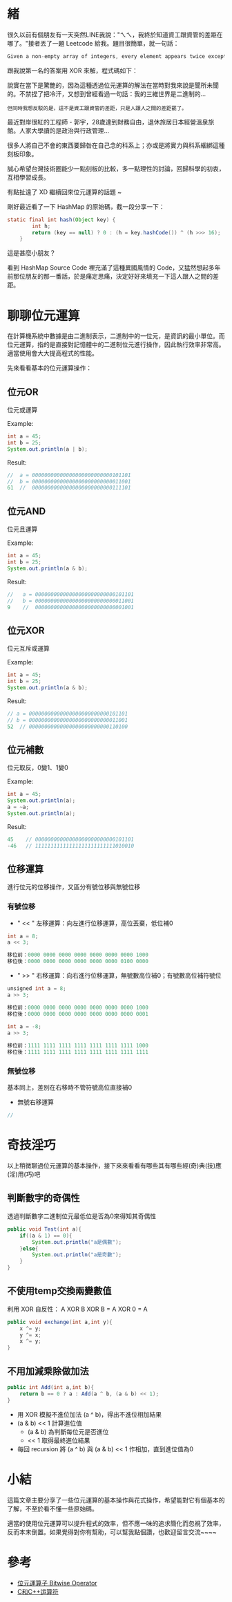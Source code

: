 # 緒
很久以前有個朋友有一天突然LINE我說："ㄟㄟ，我終於知道資工跟資管的差距在哪了。"接者丟了一題 Leetcode 給我。題目很簡單，就一句話：

```Java
Given a non-empty array of integers, every element appears twice except for one. Find that single one.
```
跟我說第一名的答案用 XOR 來解，程式碼如下：
![]()

說實在當下是驚艷的，因為這種透過位元運算的解法在當時對我來說是聞所未聞的。不禁捏了把冷汗，又想到曾經看過一句話：我的三維世界是二進制的...

`但同時我想反駁的是，這不是資工跟資管的差距，只是人跟人之間的差距罷了。
`

最近對岸很紅的工程師 - 郭宇，28歲達到財務自由，退休旅居日本經營溫泉旅館。人家大學讀的是政治與行政管理...

很多人將自己不會的東西要歸咎在自己念的科系上；亦或是將實力與科系綑綁這種刻板印象。

誠心希望台灣技術圈能少一點刻板的比較，多一點理性的討論，回歸科學的初衷，互相學習成長。

有點扯遠了 XD 繼續回來位元運算的話題 ~

剛好最近看了一下 HashMap 的原始碼，截一段分享一下：

```Java
static final int hash(Object key) {
        int h;
        return (key == null) ? 0 : (h = key.hashCode()) ^ (h >>> 16);
    }
```

這是甚麼小朋友？

看到 HashMap Source Code 裡充滿了這種異國風情的 Code，又猛然想起多年前那位朋友的那一番話，於是痛定思痛，決定好好來填充一下這人跟人之間的差距。

# 聊聊位元運算
在計算機系統中數據是由二進制表示，二進制中的一位元，是資訊的最小單位。而位元運算，指的是直接對記憶體中的二進制位元進行操作，因此執行效率非常高。適當使用會大大提高程式的性能。

先來看看基本的位元運算操作：
## 位元OR
位元或運算

Example:
```Java
int a = 45;
int b = 25;
System.out.println(a | b);
```

Result:
```Java
//  a = 00000000000000000000000000101101
//  b = 00000000000000000000000000011001
61  //  00000000000000000000000000111101
```

## 位元AND
位元且運算

Example:
```Java
int a = 45;
int b = 25;
System.out.println(a & b);
```

Result:
```Java
//   a = 00000000000000000000000000101101
//   b = 00000000000000000000000000011001
9    //  00000000000000000000000000001001
```

## 位元XOR
位元互斥或運算

Example:
```Java
int a = 45;
int b = 25;
System.out.println(a & b);
```

Result:
```Java
// a = 00000000000000000000000000101101
// b = 00000000000000000000000000011001
52  // 00000000000000000000000000110100
```

## 位元補數
位元取反，0變1、1變0

Example:
```Java
int a = 45;
System.out.println(a);
a = ~a;
System.out.println(a);
```

Result:
```Java
45    // 00000000000000000000000000101101
-46   // 11111111111111111111111111010010
```
## 位移運算
進行位元的位移操作，又區分有號位移與無號位移
### 有號位移
- " << " 左移運算：向左進行位移運算，高位丟棄，低位補0
```Java
int a = 8;
a << 3;

移位前：0000 0000 0000 0000 0000 0000 0000 1000
移位後：0000 0000 0000 0000 0000 0000 0100 0000
```

- " >> " 右移運算：向右進行位移運算，無號數高位補0；有號數高位補符號位
```Java
unsigned int a = 8;
a >> 3;

移位前：0000 0000 0000 0000 0000 0000 0000 1000
移位後：0000 0000 0000 0000 0000 0000 0000 0001
​
int a = -8;
a >> 3;

移位前：1111 1111 1111 1111 1111 1111 1111 1000
移位後：1111 1111 1111 1111 1111 1111 1111 1111
```
### 無號位移
基本同上，差別在右移時不管符號高位直接補0
- 無號右移運算
```Java
//
```

# 奇技淫巧
以上稍微聊過位元運算的基本操作，接下來來看看有哪些其有哪些經(奇)典(技)應(淫)用(巧)吧

## 判斷數字的奇偶性
透過判斷數字二進制位元最低位是否為0來得知其奇偶性
```Java
public void Test(int a){
    if((a & 1) == 0){
        System.out.println("a是偶數");
    }else{
        System.out.println("a是奇數");
    }
}
```

## 不使用temp交換兩變數值
利用 XOR 自反性： A XOR B XOR B = A XOR 0 = A
```Java
public void exchange(int a,int y){
    x ^= y;
    y ^= x;
    x ^= y;
}
```

## 不用加減乘除做加法
```Java
public int Add(int a,int b){
    return b == 0 ? a : Add(a ^ b, (a & b) << 1);
}
```
- 用 XOR 模擬不進位加法 (a ^ b)，得出不進位相加結果
- (a & b) << 1 計算進位值
  - (a & b) 為判斷每位元是否進位
  - << 1 取得最終進位結果
- 每回 recursion 將 (a ^ b) 與 (a & b) << 1 作相加，直到進位值為0


# 小結
這篇文章主要分享了一些位元運算的基本操作與花式操作，希望能對它有個基本的了解，不至於看不懂一些原始碼。

適當的使用位元運算可以提升程式的效率，但不應一味的追求簡化而忽視了效率，反而本末倒置。如果覺得對你有幫助，可以幫我點個讚，也歡迎留言交流~~~~
# 參考
- [位元運算子 Bitwise Operator](https://yubin551.gitbooks.io/java-note/bitwise_operators.html)
- [C和C++运算符](https://zh.wikipedia.org/zh-hans/C%E5%92%8CC%2B%2B%E9%81%8B%E7%AE%97%E5%AD%90)
